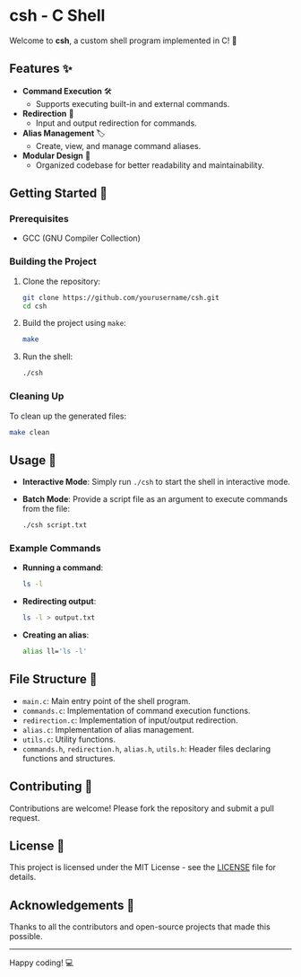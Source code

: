 # csh - C Shell

Welcome to **csh**, a custom shell program implemented in C! 🎉

## Features ✨

- **Command Execution** 🛠️
  - Supports executing built-in and external commands.
- **Redirection** 🔀
  - Input and output redirection for commands.
- **Alias Management** 🏷️
  - Create, view, and manage command aliases.
- **Modular Design** 🧩
  - Organized codebase for better readability and maintainability.

## Getting Started 🚀

### Prerequisites

- GCC (GNU Compiler Collection)

### Building the Project

1. Clone the repository:

   ```sh
   git clone https://github.com/yourusername/csh.git
   cd csh
   ```

2. Build the project using `make`:

   ```sh
   make
   ```

3. Run the shell:
   ```sh
   ./csh
   ```

### Cleaning Up

To clean up the generated files:

```sh
make clean
```

## Usage 📝

- **Interactive Mode**:
  Simply run `./csh` to start the shell in interactive mode.

- **Batch Mode**:
  Provide a script file as an argument to execute commands from the file:
  ```sh
  ./csh script.txt
  ```

### Example Commands

- **Running a command**:

  ```sh
  ls -l
  ```

- **Redirecting output**:

  ```sh
  ls -l > output.txt
  ```

- **Creating an alias**:
  ```sh
  alias ll='ls -l'
  ```

## File Structure 📁

- `main.c`: Main entry point of the shell program.
- `commands.c`: Implementation of command execution functions.
- `redirection.c`: Implementation of input/output redirection.
- `alias.c`: Implementation of alias management.
- `utils.c`: Utility functions.
- `commands.h`, `redirection.h`, `alias.h`, `utils.h`: Header files declaring functions and structures.

## Contributing 🤝

Contributions are welcome! Please fork the repository and submit a pull request.

## License 📄

This project is licensed under the MIT License - see the [LICENSE](LICENSE) file for details.

## Acknowledgements 🙏

Thanks to all the contributors and open-source projects that made this possible.

---

Happy coding! 💻
